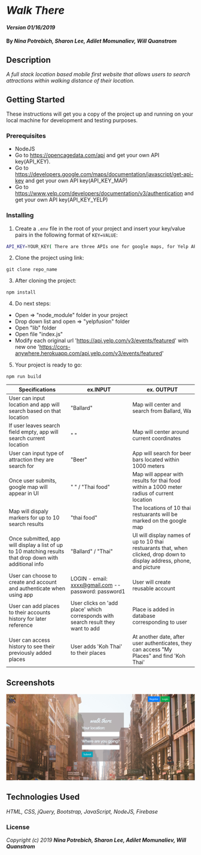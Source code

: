 # _Walk There_

#### _Version 01/16/2019_

#### By _**Nina Potrebich, Sharon Lee, Adilet Momunaliev, Will Quanstrom**_

## Description

_A full stack location based mobile first website that allows users to search attractions within walking distance of their location._

## Getting Started

These instructions will get you a copy of the project up and running on your local machine for development and testing purposes.

### Prerequisites

* NodeJS
* Go to https://opencagedata.com/api and get your own API key(API_KEY).
* Go to https://developers.google.com/maps/documentation/javascript/get-api-key and get your own API key(API_KEY_MAP)
* Go to https://www.yelp.com/developers/documentation/v3/authentication and get your own API key(API_KEY_YELP)

### Installing

1. Create a `.env` file in the root of your project and insert your key/value pairs in the following format of `KEY=VALUE`:
```sh
API_KEY=YOUR_KEY( There are three APIs one for google maps, for Yelp API, and for opencagedata.)
```
2. Clone the project using link:
```
git clone repo_name
```
3. After cloning the project:
```
npm install
```
4. Do next steps:
* Open => "node_module" folder in your project
* Drop down list and open => "yelpfusion" folder
* Open "lib" folder
* Open file "index.js"
* Modify each original url 'https://api.yelp.com/v3/events/featured' with new one 'https://cors-anywhere.herokuapp.com/api.yelp.com/v3/events/featured'

5. Your project is ready to go:
```
npm run build
```

|Specifications | ex.INPUT  | ex. OUTPUT  |
|---|---|---|
| User can input location and app will search based on that location    | "Ballard"  |  Map will center and search from Ballard, Wa |
| If user leaves search field empty, app will search current location   | " "  | Map will center around current coordinates  |
| User can input type of attraction they are search for                 |  "Beer" | App will search for beer bars located within 1000 meters  |
| Once user submits, google map will appear in UI  | " " / "Thai food"  | Map will appear with results for thai food within a 1000 meter radius of current location |
| Map will dispaly markers for up to 10 search results   | "thai food"  | The locations of 10 thai restuarants will be marked on the google map   |
| Once submitted, app will display a list of up to 10 matching results that drop down with additional info  | "Ballard" / "Thai"  | UI will display names of up to 10 thai restuarants that, when clicked, drop down to display address, phone, and picture  |
| User can choose to create and account and authenticate when using app  | LOGIN - email: xxxx@gmail.com -- password: password1 | User will create reusable account  |
| User can add places to their accounts history for later reference  | User clicks on 'add place' which corresponds with search result they want to add  | Place is added in database corresponding to user  |
| User can access history to see their previously added places | User adds 'Koh Thai' to their places | At another date, after user authenticates, they can access "My Places" and find 'Koh Thai'|

## Screenshots

![Start page. Not Login.](https://github.com/potrebichka/WalkThere/blob/master/src/img/2020-01-27_15-54-56.png)

## Technologies Used

_HTML, CSS, jQuery, Bootstrap, JavaScript, NodeJS, Firebase_

### License

*_Copyright (c) 2019 **Nina Potrebich, Sharon Lee, Adilet Momunaliev, Will Quanstrom**_*